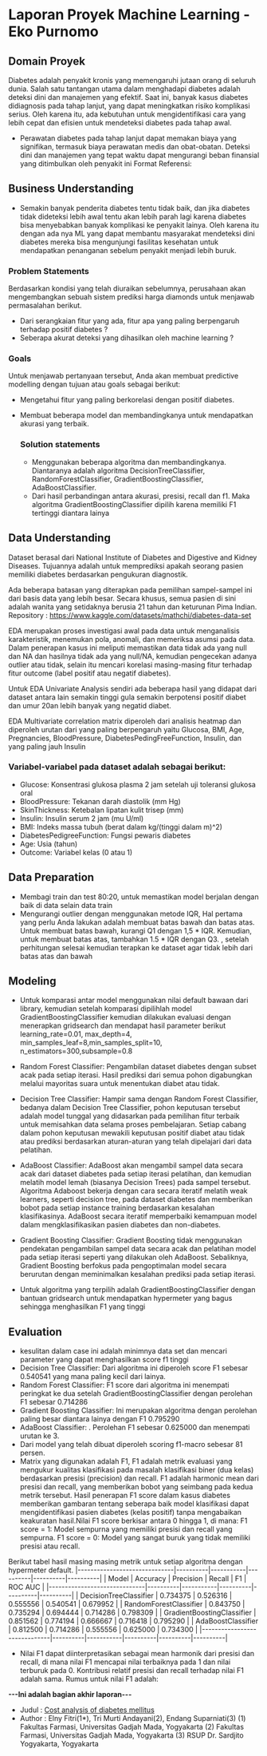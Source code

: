 # Laporan Proyek Machine Learning - Eko Purnomo

## Domain Proyek
Diabetes adalah penyakit kronis yang memengaruhi jutaan orang di seluruh dunia. Salah satu tantangan utama dalam menghadapi diabetes adalah deteksi dini dan manajemen yang efektif. Saat ini, banyak kasus diabetes didiagnosis pada tahap lanjut, yang dapat meningkatkan risiko komplikasi serius. Oleh karena itu, ada kebutuhan untuk mengidentifikasi cara yang lebih cepat dan efisien untuk mendeteksi diabetes pada tahap awal.

- Perawatan diabetes pada tahap lanjut dapat memakan biaya yang signifikan, termasuk biaya perawatan medis dan obat-obatan. Deteksi dini dan manajemen yang tepat waktu dapat mengurangi beban finansial yang ditimbulkan oleh penyakit ini
  Format Referensi: 

## Business Understanding
- Semakin banyak penderita diabetes tentu tidak baik, dan jika diabetes tidak dideteksi lebih awal tentu akan lebih parah lagi karena diabetes bisa menyebabkan banyak komplikasi ke penyakit lainya. Oleh karena itu dengan ada nya ML yang dapat membantu masyarakat mendeteksi dini diabetes mereka bisa mengunjungi fasilitas kesehatan untuk mendapatkan penanganan sebelum penyakit menjadi lebih buruk.

### Problem Statements
Berdasarkan kondisi yang telah diuraikan sebelumnya, perusahaan akan mengembangkan sebuah sistem prediksi harga diamonds untuk menjawab permasalahan berikut.
- Dari serangkaian fitur yang ada, fitur apa yang paling berpengaruh terhadap positif diabetes ?
- Seberapa akurat deteksi yang dihasilkan oleh machine learning ?

### Goals
Untuk  menjawab pertanyaan tersebut, Anda akan membuat predictive modelling dengan tujuan atau goals sebagai berikut:
- Mengetahui fitur yang paling berkorelasi dengan positif diabetes.
- Membuat beberapa model dan membandingkanya untuk mendapatkan akurasi yang terbaik.

    ### Solution statements
    - Menggunakan beberapa algoritma dan membandingkanya. Diantaranya adalah algoritma DecisionTreeClassifier, RandomForestClassifier, GradientBoostingClassifier, AdaBoostClassifier.
    - Dari hasil perbandingan antara akurasi, presisi, recall dan f1. Maka algoritma GradientBoostingClassifier dipilih karena memiliki F1 tertinggi diantara lainya

## Data Understanding
Dataset berasal dari National Institute of Diabetes and Digestive and Kidney Diseases. Tujuannya adalah untuk memprediksi apakah seorang pasien memiliki diabetes berdasarkan pengukuran diagnostik.

Ada beberapa batasan yang diterapkan pada pemilihan sampel-sampel ini dari basis data yang lebih besar. Secara khusus, semua pasien di sini adalah wanita yang setidaknya berusia 21 tahun dan keturunan Pima Indian.
Repository : https://www.kaggle.com/datasets/mathchi/diabetes-data-set

EDA merupakan proses investigasi awal pada data untuk menganalisis karakteristik, menemukan pola, anomali, dan memeriksa asumsi pada data. Dalam penerapan kasus ini meliputi memastikan data tidak ada yang null dan NA dan hasilnya tidak ada yang null/NA, kemudian pengecekan adanya outlier atau tidak, selain itu mencari korelasi masing-masing fitur terhadap fitur outcome (label positif atau negatif diabetes).

Untuk EDA Univariate Analysis sendiri ada beberapa hasil yang didapat dari dataset antara lain semakin tinggi gula semakin berpotensi positif diabet dan umur 20an lebih banyak yang negatid diabet. 

EDA Multivariate  correlation matrix diperoleh dari analisis heatmap dan diperoleh urutan dari yang paling berpengaruh yaitu Glucosa, BMI, Age, Pregnancies, BloodPressure, DiabetesPedingFreeFunction, Insulin, dan yang paling jauh Insulin

### Variabel-variabel pada dataset adalah sebagai berikut:
- Glucose: Konsentrasi glukosa plasma 2 jam setelah uji toleransi glukosa oral
- BloodPressure: Tekanan darah diastolik (mm Hg)
- SkinThickness: Ketebalan lipatan kulit trisep (mm)
- Insulin: Insulin serum 2 jam (mu U/ml)
- BMI: Indeks massa tubuh (berat dalam kg/(tinggi dalam m)^2)
- DiabetesPedigreeFunction: Fungsi pewaris diabetes
- Age: Usia (tahun)
- Outcome: Variabel kelas (0 atau 1)

## Data Preparation
- Membagi train dan test 80:20, untuk memastikan model berjalan dengan baik di data selain data train
- Mengurangi outlier dengan menggunakan metode IQR, Hal pertama yang perlu Anda lakukan adalah membuat batas bawah dan batas atas. Untuk membuat batas bawah, kurangi Q1 dengan 1,5 * IQR. Kemudian, untuk membuat batas atas, tambahkan 1.5 * IQR dengan Q3. , setelah perhitungan selesai kemudian terapkan ke dataset agar tidak lebih dari batas atas dan bawah

## Modeling
- Untuk komparasi antar model menggunakan nilai default bawaan dari library, kemudian setelah komparasi dipilihlah model GradientBoostingClassifier kemudian dilakukan evaluasi dengan menerapkan gridsearch dan mendapat hasil parameter berikut learning_rate=0.01, max_depth=4, min_samples_leaf=8,min_samples_split=10, n_estimators=300,subsample=0.8

- Random Forest Classifier: Pengambilan dataset diabetes dengan subset acak pada setiap iterasi.  Hasil prediksi dari semua pohon digabungkan melalui mayoritas suara untuk menentukan diabet atau tidak.

- Decision Tree Classifier: Hampir sama dengan Random Forest Classifier, bedanya dalam Decision Tree Classifier, pohon keputusan tersebut adalah model tunggal yang didasarkan pada pemilihan fitur terbaik untuk memisahkan data selama proses pembelajaran. Setiap cabang dalam pohon keputusan mewakili keputusan positif diabet atau tidak atau prediksi berdasarkan aturan-aturan yang telah dipelajari dari data pelatihan.


- AdaBoost Classifier: AdaBoost akan mengambil sampel data secara acak dari dataset diabetes pada setiap iterasi pelatihan, dan kemudian melatih model lemah (biasanya Decision Trees) pada sampel tersebut. Algoritma Adaboost bekerja dengan cara secara iteratif melatih weak learners, seperti decision tree, pada dataset diabetes dan memberikan bobot pada setiap instance training berdasarkan kesalahan klasifikasinya. AdaBoost secara iteratif memperbaiki kemampuan model dalam mengklasifikasikan pasien diabetes dan non-diabetes.

- Gradient Boosting Classifier: Gradient Boosting tidak menggunakan pendekatan pengambilan sampel data secara acak dan pelatihan model pada setiap iterasi seperti yang dilakukan oleh AdaBoost. Sebaliknya, Gradient Boosting berfokus pada pengoptimalan model secara berurutan dengan meminimalkan kesalahan prediksi pada setiap iterasi.

- Untuk algoritma yang terpilih adalah GradientBoostingClassifier dengan bantuan gridsearch untuk mendapatkan hypermeter yang bagus sehingga menghasilkan F1 yang tinggi 

## Evaluation
- kesulitan dalam case ini adalah minimnya data set dan mencari parameter yang dapat menghasilkan score f1 tinggi
- Decision Tree Classifier: Dari algoritma ini diperoleh score F1 sebesar 0.540541 yang mana paling kecil dari lainya.
- Random Forest Classifier: F1 score dari algoritma ini menempati peringkat ke dua setelah GradientBoostingClassifier dengan perolehan F1 sebesar 0.714286
- Gradient Boosting Classifier: Ini merupakan algoritma dengan perolehan paling besar diantara lainya dengan F1 0.795290
- AdaBoost Classifier: . Perolehan F1 sebesar 0.625000 dan menempati urutan ke 3.
- Dari model yang telah dibuat diperoleh scoring f1-macro sebesar 81 persen.
- Matrix yang digunakan adalah F1, F1 adalah metrik evaluasi yang mengukur kualitas klasifikasi pada masalah klasifikasi biner (dua kelas) berdasarkan presisi (precision) dan recall. F1 adalah harmonic mean dari presisi dan recall, yang memberikan bobot yang seimbang pada kedua metrik tersebut. Hasil penerapan F1 score dalam kasus diabetes memberikan  gambaran tentang seberapa baik model klasifikasi dapat mengidentifikasi pasien diabetes (kelas positif) tanpa mengabaikan keakuratan hasil.Nilai F1 score berkisar antara 0 hingga 1, di mana:
F1 score = 1: Model sempurna yang memiliki presisi dan recall yang sempurna.
F1 score = 0: Model yang sangat buruk yang tidak memiliki presisi atau recall.

Berikut tabel hasil masing masing metrik untuk setiap algoritma dengan hypermeter default.
|------------------------------|----------|-----------|----------|----------|----------|
| Model                        | Accuracy | Precision | Recall   | F1       | ROC AUC  |
|------------------------------|----------|-----------|----------|----------|----------|
| DecisionTreeClassifier       | 0.734375 | 0.526316  | 0.555556 | 0.540541 | 0.679952 |
| RandomForestClassifier       | 0.843750 | 0.735294  | 0.694444 | 0.714286 | 0.798309 |
| GradientBoostingClassifier   | 0.851562 | 0.774194  | 0.666667 | 0.716418 | 0.795290 |
| AdaBoostClassifier           | 0.812500 | 0.714286  | 0.555556 | 0.625000 | 0.734300 |
|------------------------------|----------|-----------|----------|----------|----------|

- Nilai F1 dapat diinterpretasikan sebagai mean harmonik dari presisi dan recall, di mana nilai F1 mencapai nilai terbaiknya pada 1 dan nilai terburuk pada 0. Kontribusi relatif presisi dan recall terhadap nilai F1 adalah sama. Rumus untuk nilai F1 adalah:

**---Ini adalah bagian akhir laporan---**
  - Judul : [Cost analysis of diabetes mellitus](https://journal.ugm.ac.id/jmpf/article/view/29634) 
  - Author : Elny Fitri(1*), Tri Murti Andayani(2), Endang Suparniati(3)
(1) Fakultas Farmasi, Universitas Gadjah Mada, Yogyakarta
(2) Fakultas Farmasi, Universitas Gadjah Mada, Yogyakarta
(3) RSUP Dr. Sardjito Yogyakarta, Yogyakarta